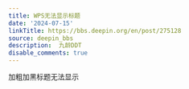 ```yaml
---
title: WPS无法显示标题
date: '2024-07-15'
linkTitle: https://bbs.deepin.org/en/post/275128
source: deepin_bbs
description:  九龄DDT 
disable_comments: true
---
```

加粗加黑标题无法显示
